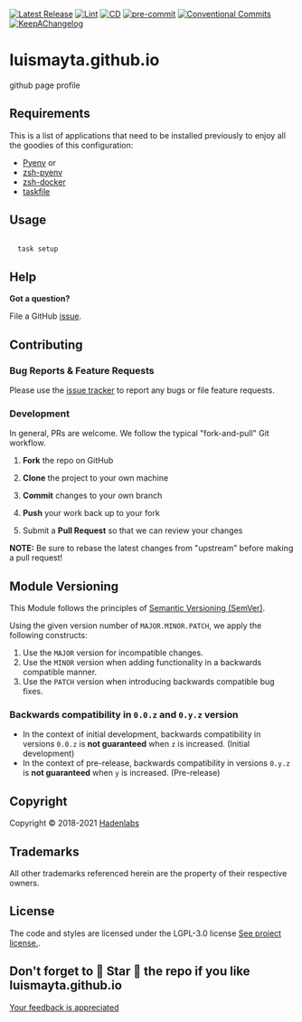  <!-- Space: LUISMAYTA.GITHUB.IO -->
<!-- Title: readme -->

<!--


  ** DO NOT EDIT THIS FILE
  **
  ** 1) Make all changes to `provision/generator/README.yaml`
  ** 2) Run`task readme` to rebuild this file.
  **
  ** (We maintain HUNDREDS of open source projects. This is how we maintain our sanity.)
  **


  -->

 <!-- Space: LUISMAYTA.GITHUB.IO -->

 <!-- Title: readme -->

[![Latest Release](https://img.shields.io/github/release/luismayta/luismayta.github.io)](https://github.com/luismayta/luismayta.github.io/releases) [![Lint](https://img.shields.io/github/workflow/status/luismayta/luismayta.github.io/lint-code)](https://github.com/luismayta/luismayta.github.io/actions?workflow=lint-code) [![CD](https://github.com/luismayta/luismayta.github.io/actions/workflows/cd.yml/badge.svg?branch=develop)](https://github.com/luismayta/luismayta.github.io/actions?workflow=cd) [![pre-commit](https://img.shields.io/badge/pre--commit-enabled-brightgreen?logo=pre-commit&logoColor=white)](https://github.com/pre-commit/pre-commit) [![Conventional Commits](https://img.shields.io/badge/Conventional%20Commits-1.0.0-yellow)](https://conventionalcommits.org) [![KeepAChangelog](https://img.shields.io/badge/Keep%20A%20Changelog-1.0.0-%23E05735)](https://keepachangelog.com)

# luismayta.github.io

github page profile

## Requirements

This is a list of applications that need to be installed previously to enjoy all the goodies of this configuration:

- [Pyenv](https://github.com/pyenv/pyenv) or
- [zsh-pyenv](https://github.com/luismayta/zsh-pyenv)
- [zsh-docker](https://github.com/luismayta/zsh-docker)
- [taskfile](https://github.com/go-task/task)

## Usage

```bash

  task setup

```

## Help

**Got a question?**

File a GitHub [issue](https://github.com/luismayta/luismayta.github.io/issues).

## Contributing

### Bug Reports & Feature Requests

Please use the [issue tracker](https://github.com/luismayta/luismayta.github.io/issues) to report any bugs or file feature requests.

### Development

In general, PRs are welcome. We follow the typical "fork-and-pull" Git workflow.

1.  **Fork** the repo on GitHub
2.  **Clone** the project to your own machine
3.  **Commit** changes to your own branch
4.  **Push** your work back up to your fork

5.  Submit a **Pull Request** so that we can review your changes

**NOTE:** Be sure to rebase the latest changes from "upstream" before making a pull request!

## Module Versioning

This Module follows the principles of [Semantic Versioning (SemVer)](https://semver.org/).

Using the given version number of `MAJOR.MINOR.PATCH`, we apply the following constructs:

1. Use the `MAJOR` version for incompatible changes.
1. Use the `MINOR` version when adding functionality in a backwards compatible manner.
1. Use the `PATCH` version when introducing backwards compatible bug fixes.

### Backwards compatibility in `0.0.z` and `0.y.z` version

- In the context of initial development, backwards compatibility in versions `0.0.z` is **not guaranteed** when `z` is increased. (Initial development)
- In the context of pre-release, backwards compatibility in versions `0.y.z` is **not guaranteed** when `y` is increased. (Pre-release)

## Copyright

Copyright © 2018-2021 [Hadenlabs](https://hadenlabs.com)

## Trademarks

All other trademarks referenced herein are the property of their respective owners.

## License

The code and styles are licensed under the LGPL-3.0 license [See project license.](LICENSE).

## Don't forget to 🌟 Star 🌟 the repo if you like luismayta.github.io

[Your feedback is appreciated](https://github.com/luismayta/luismayta.github.io/issues)
